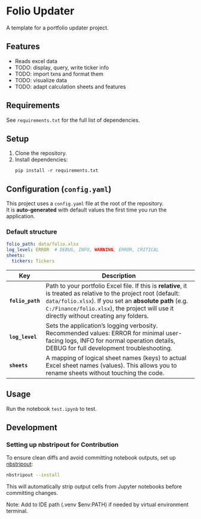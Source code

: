 # Folio Updater

A template for a portfolio updater project.

## Features

- Reads excel data
- TODO: display, query, write ticker info
- TODO: import txns and format them
- TODO: visualize data
- TODO: adapt calculation sheets and features

## Requirements

See `requirements.txt` for the full list of dependencies.

## Setup

1. Clone the repository.
2. Install dependencies:
   ```
   pip install -r requirements.txt
   ```
## Configuration (`config.yaml`)

This project uses a `config.yaml` file at the root of the repository.  
It is **auto-generated** with default values the first time you run the application.

### Default structure
```yaml
folio_path: data/folio.xlsx
log_level: ERROR  # DEBUG, INFO, WARNING, ERROR, CRITICAL
sheets:
  tickers: Tickers
```

| Key              | Description                                                                                                                                                                                                                                                            |
|------------------|------------------------------------------------------------------------------------------------------------------------------------------------------------------------------------------------------------------------------------------------------------------------|
| **`folio_path`** | Path to your portfolio Excel file. If this is **relative**, it is treated as relative to the project root (default: `data/folio.xlsx`). If you set an **absolute path** (e.g. `C:/Finance/folio.xlsx`), the project will use it directly without creating any folders. |
| **`log_level`**  | Sets the application’s logging verbosity. Recommended values: ERROR for minimal user-facing logs, INFO for normal operation details, DEBUG for full development troubleshooting.                                                                                       |
| **`sheets`**     | A mapping of logical sheet names (keys) to actual Excel sheet names (values). This allows you to rename sheets without touching the code.                                                                                                                              |


## Usage

Run the notebook `test.ipynb` to test.

## Development

### Setting up nbstripout for Contribution

To ensure clean diffs and avoid committing notebook outputs, set up [nbstripout](https://github.com/kynan/nbstripout):

```bash
nbstripout --install
```

This will automatically strip output cells from Jupyter notebooks before committing changes.

Note: Add to IDE path (.venv $env:PATH) if needed by virtual environment terminal.